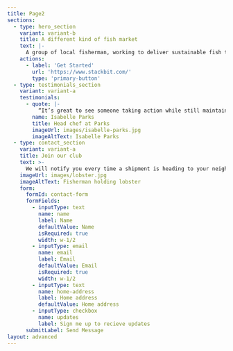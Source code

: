 ```yaml
---
title: Page2
sections:
  - type: hero_section
    variant: variant-b
    title: A different kind of fish market
    text: |-
      A group of local fisherman, working to deliver sustainable fish to your table. Each fish you buy, helps support fishing regulations and laws, to help sustain a better future for our waters, our food, and our globe.
    actions:
      - label: 'Get Started'
        url: 'https://www.stackbit.com/'
        type: 'primary-button'
  - type: testimonials_section
    variant: variant-a
    testimonials:
      - quote: |-
          “It’s great to see someone taking action while still maintaining a sustainable fish supply to home cooks.”
        name: Isabelle Parks
        title: Head chef at Parks
        imageUrl: images/isabelle-parks.jpg
        imageAltText: Isabelle Parks
  - type: contact_section
    variant: variant-a
    title: Join our club
    text: >-
      We will notify you every time a shipment is heading to your neighborhood, and you could immediatly let us know if you want in or not.
    imageUrl: images/lobster.jpg
    imageAltText: Fisherman holding lobster
    form:
      formId: contact-form
      formFields:
        - inputType: text
          name: name
          label: Name
          defaultValue: Name
          isRequired: true
          width: w-1/2
        - inputType: email
          name: email
          label: Email
          defaultValue: Email
          isRequired: true
          width: w-1/2
        - inputType: text
          name: home-address
          label: Home address
          defaultValue: Home address
        - inputType: checkbox
          name: updates
          label: Sign me up to recieve updates
      submitLabel: Send Message
layout: advanced
---
```

